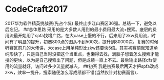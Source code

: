 # CodeCraft2017
2017华为软件精英挑战赛(先占个坑)
最终止步江山赛区36强。总结一下，避免以后忘记。
##总体思路
采用的是大多数人用到的最小费用最大流+搜索。底层的费用流最开始用了spfa找增广路，在大case上慢的不行，后来用了zkw费用流，时间有了明显的提升，初赛800点的图从不到500次，提升到80000次。复赛的时候听赛区前几的大佬讲，大case上用单纯形比zkw还要快5倍。其实初赛前就知道单纯形快了，只是自己当时没把这个当重点，也懒得去找，满脑子想着怎么搜索才能搜的更快，以为是自己搜索出了问题，但是成绩一直上不去。最后输出路径dfs使用的流量就好，访问过多少流量就减去。
##初赛
我是初赛最后两天才把spfa改成zkw，效率一提升，搜索随便怎么写成绩都不错(当然仅针对初赛而言)，
